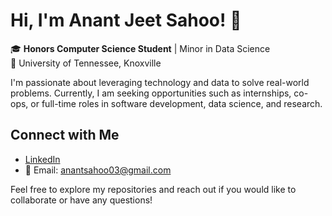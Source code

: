 # Hi, I'm Anant Jeet Sahoo! 👋

🎓 **Honors Computer Science Student** | Minor in Data Science  
📍 University of Tennessee, Knoxville

I'm passionate about leveraging technology and data to solve real-world problems. Currently, I am seeking opportunities such as internships, co-ops, or full-time roles in software development, data science, and research.

## Connect with Me

- [LinkedIn](https://www.linkedin.com/in/anant-j-sahoo/)
- 📧 Email: <anantsahoo03@gmail.com>

Feel free to explore my repositories and reach out if you would like to collaborate or have any questions!

<!--
**anantsahoo/anantsahoo** is a ✨ _special_ ✨ repository because its `README.md` (this file) appears on your GitHub profile.

Here are some ideas to get you started:

- 🔭 I’m currently working on ...
- 🌱 I’m currently learning ...
- 👯 I’m looking to collaborate on ...
- 🤔 I’m looking for help with ...
- 💬 Ask me about ...
- 📫 How to reach me: ...
- 😄 Pronouns: ...
- ⚡ Fun fact: ...
-->
